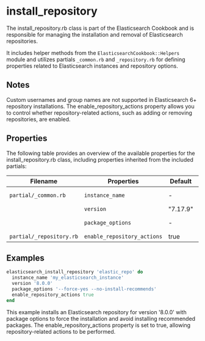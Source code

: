 # install_repository

The install_repository.rb class is part of the Elasticsearch Cookbook and is responsible for managing the installation and removal of Elasticsearch repositories.

It includes helper methods from the `ElasticsearchCookbook::Helpers` module and utilizes partials `_common.rb` and `_repository.rb` for defining properties related to Elasticsearch instances and repository options.

## Notes

Custom usernames and group names are not supported in Elasticsearch 6+ repository installations. The enable_repository_actions property allows you to control whether repository-related actions, such as adding or removing repositories, are enabled.

## Properties

The following table provides an overview of the available properties for the install_repository.rb class, including properties inherited from the included partials:

| Filename                 | Properties                  | Default  | Example Values                               |
|--------------------------|-----------------------------|----------|----------------------------------------------|
| `partial/_common.rb`     | `instance_name`             | -        | "elasticsearch", "my_elasticsearch_instance" |
|                          | `version`                   | "7.17.9" | "7.17.9", "8.0.0"                            |
|                          | `package_options`           | -        | "--force-yes", "--no-install-recommends"     |
| `partial/_repository.rb` | `enable_repository_actions` | true     | true, false                                  |

## Examples

```ruby
elasticsearch_install_repository 'elastic_repo' do
  instance_name 'my_elasticsearch_instance'
  version '8.0.0'
  package_options '--force-yes --no-install-recommends'
  enable_repository_actions true
end
```

This example installs an Elasticsearch repository for version '8.0.0' with package options to force the installation and avoid installing recommended packages. The enable_repository_actions property is set to true, allowing repository-related actions to be performed.
